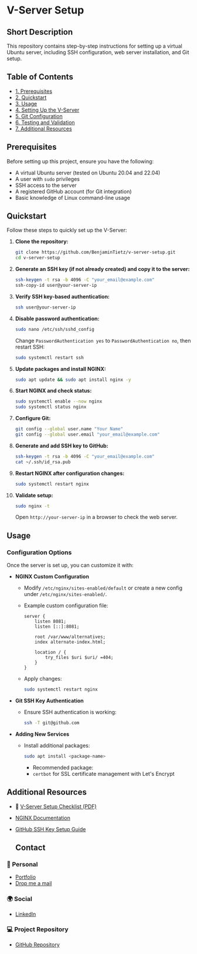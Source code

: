 # V-Server Setup

## Short Description

This repository contains step-by-step instructions for setting up a virtual Ubuntu server, including SSH configuration, web server installation, and Git setup.

## Table of Contents

- [1. Prerequisites](#prerequisites)
- [2. Quickstart](#quickstart)
- [3. Usage](#usage)
- [4. Setting Up the V-Server](docs/setup.md)
- [5. Git Configuration](docs/git.md)
- [6. Testing and Validation](docs/testing.md)
- [7. Additional Resources](#additional-resources)

## Prerequisites

Before setting up this project, ensure you have the following:

- A virtual Ubuntu server (tested on Ubuntu 20.04 and 22.04)
- A user with `sudo` privileges
- SSH access to the server
- A registered GitHub account (for Git integration)
- Basic knowledge of Linux command-line usage

## Quickstart

Follow these steps to quickly set up the V-Server:

1. **Clone the repository:**
   ```sh
   git clone https://github.com/BenjaminTietz/v-server-setup.git
   cd v-server-setup
   ```
2. **Generate an SSH key (if not already created) and copy it to the server:**
   ```sh
   ssh-keygen -t rsa -b 4096 -C "your_email@example.com"
   ssh-copy-id user@your-server-ip
   ```
3. **Verify SSH key-based authentication:**
   ```sh
   ssh user@your-server-ip
   ```
4. **Disable password authentication:**
   ```sh
   sudo nano /etc/ssh/sshd_config
   ```
   Change `PasswordAuthentication yes` to `PasswordAuthentication no`, then restart SSH:
   ```sh
   sudo systemctl restart ssh
   ```
5. **Update packages and install NGINX:**
   ```sh
   sudo apt update && sudo apt install nginx -y
   ```
6. **Start NGINX and check status:**
   ```sh
   sudo systemctl enable --now nginx
   sudo systemctl status nginx
   ```
7. **Configure Git:**
   ```sh
   git config --global user.name "Your Name"
   git config --global user.email "your_email@example.com"
   ```
8. **Generate and add SSH key to GitHub:**
   ```sh
   ssh-keygen -t rsa -b 4096 -C "your_email@example.com"
   cat ~/.ssh/id_rsa.pub
   ```
9. **Restart NGINX after configuration changes:**
   ```sh
   sudo systemctl restart nginx
   ```
10. **Validate setup:**
    ```sh
    sudo nginx -t
    ```
    Open `http://your-server-ip` in a browser to check the web server.

## Usage

### Configuration Options

Once the server is set up, you can customize it with:

- **NGINX Custom Configuration**

  - Modify `/etc/nginx/sites-enabled/default` or create a new config under `/etc/nginx/sites-enabled/`.
  - Example custom configuration file:

    ```nginx
    server {
        listen 8081;
        listen [::]:8081;

        root /var/www/alternatives;
        index alternate-index.html;

        location / {
            try_files $uri $uri/ =404;
        }
    }
    ```

  - Apply changes:
    ```sh
    sudo systemctl restart nginx
    ```

- **Git SSH Key Authentication**
  - Ensure SSH authentication is working:
    ```sh
    ssh -T git@github.com
    ```
- **Adding New Services**

  - Install additional packages:

    ```sh
    sudo apt install <package-name>
    ```

    - Recommended package:
    - `certbot` for SSL certificate management with Let's Encrypt

## Additional Resources

- 📄 [V-Server Setup Checklist (PDF)](docs/v-server-checklist.pdf)
- [NGINX Documentation](https://nginx.org/en/docs/)
- [GitHub SSH Key Setup Guide](https://docs.github.com/en/authentication/connecting-to-github-with-ssh)

  ## Contact

### 👤 Personal

- [Portfolio](https://benjamin-tietz.com/)
- [Drop me a mail](mailto:mail@benjamin-tietz.com)

### 🌍 Social

- [LinkedIn](https://www.linkedin.com/in/benjamin-tietz/)

### 💻 Project Repository

- [GitHub Repository](https://github.com/BenjaminTietz/v-server-setup)
